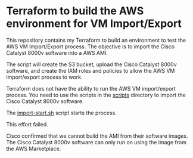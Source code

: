 # Terraform to build the AWS environment for VM Import/Export

This repository contains my Terraform to build an environment to test the AWS VM Import/Export process.  The objective is to import the Cisco Catalyst 8000v software into a AWS AMI.

The script will create the S3 bucket, upload the Cisco Catalyst 8000v software, and create the IAM roles and policies to allow the AWS VM import/export process to work.  

Terraform does not have the ability to run the AWS VM import/export process. You need to use the scripts in the [scripts](./scripts/) directory to import the Cisco Catalyst 8000v software.

The [import-start.sh](./scripts/import-start.sh) script starts the process.

This effort failed.  

Cisco confirmed that we cannot build the AMI from their software images.  The Cisco Catalyst 8000v software can only run on using the image from the AWS Marketplace. 

